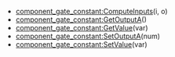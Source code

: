- [component_gate_constant:ComputeInputs](nil)(i, o)
- [component_gate_constant:GetOutputA](nil)()
- [component_gate_constant:GetValue](nil)(var)
- [component_gate_constant:SetOutputA](nil)(num)
- [component_gate_constant:SetValue](nil)(var)